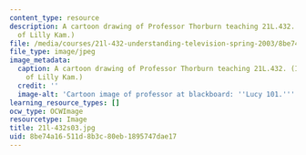 ```yaml
---
content_type: resource
description: A cartoon drawing of Professor Thorburn teaching 21L.432. (Image courtesy
  of Lilly Kam.)
file: /media/courses/21l-432-understanding-television-spring-2003/8be74a16511d8b3c80eb1895747dae17_21l-432s03.jpg
file_type: image/jpeg
image_metadata:
  caption: A cartoon drawing of Professor Thorburn teaching 21L.432. (Image courtesy
    of Lilly Kam.)
  credit: ''
  image-alt: 'Cartoon image of professor at blackboard: ''Lucy 101.'''
learning_resource_types: []
ocw_type: OCWImage
resourcetype: Image
title: 21l-432s03.jpg
uid: 8be74a16-511d-8b3c-80eb-1895747dae17
---
```


